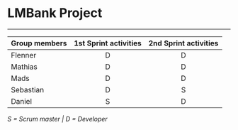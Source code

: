 # LMBank Project
___

| Group members | 1st Sprint activities    | 2nd Sprint activities    |
| ------------- |:------------------------:|:------------------------:|              
| Flenner       |             D            |            D             |
| Mathias       |             D            |            D             |
| Mads          |             D            |            D             |
| Sebastian     |             D            |            S             |
| Daniel        |             S            |            D             |

*S = Scrum master |  D = Developer*
